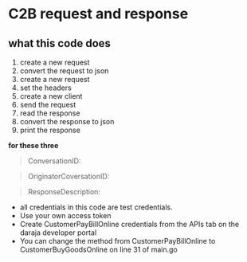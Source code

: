 # C2B request and response

## what this code does
1. create a new request
2. convert the request to json
3. create a new request
4. set the headers
5. create a new client
6. send the request
7. read the response
8. convert the response to json
9. print the response

**for these three**

> ConversationID: 

> OriginatorCoversationID: 

> ResponseDescription:

* all credentials in this code are test credentials.
* Use your own access token
* Create CustomerPayBillOnline credentials from the APIs tab on the daraja developer portal
* You can change the method from CustomerPayBillOnline to CustomerBuyGoodsOnline on line 31 of main.go